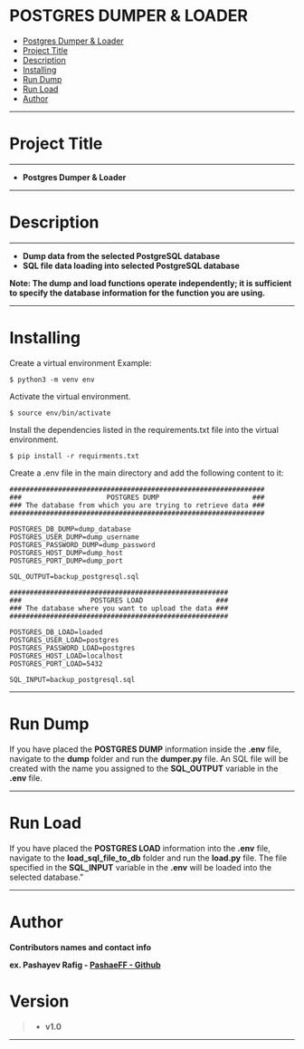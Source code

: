 # POSTGRES DUMPER & LOADER

- [Postgres Dumper & Loader](#postgres-dumper--loader)
- [Project Title](#project-title)
- [Description](#description)
- [Installing](#installing)
- [Run Dump](#run-dump)
- [Run Load](#run-load)
- [Author](#author)

___

# Project Title
___
* <b>Postgres Dumper & Loader</b>
___

# Description
___
* <b> Dump data from the selected PostgreSQL database </b>
* <b> SQL file data loading into selected PostgreSQL database </b>

<b> Note: The dump and load functions operate independently; it is sufficient to specify the database information for the function you are using. </b>
____

# Installing

Create a virtual environment
Example:           

``` 
$ python3 -m venv env
```

Activate the virtual environment.

```
$ source env/bin/activate
```
Install the dependencies listed in the requirements.txt file into the virtual environment.

```
$ pip install -r requirments.txt
```

Create a .env file in the main directory and add the following content to it:

```
###############################################################
###                     POSTGRES DUMP                       ###
### The database from which you are trying to retrieve data ###
###############################################################

POSTGRES_DB_DUMP=dump_database
POSTGRES_USER_DUMP=dump_username
POSTGRES_PASSWORD_DUMP=dump_password
POSTGRES_HOST_DUMP=dump_host
POSTGRES_PORT_DUMP=dump_port

SQL_OUTPUT=backup_postgresql.sql

######################################################
###                 POSTGRES LOAD                  ###
### The database where you want to upload the data ###
######################################################

POSTGRES_DB_LOAD=loaded
POSTGRES_USER_LOAD=postgres
POSTGRES_PASSWORD_LOAD=postgres
POSTGRES_HOST_LOAD=localhost
POSTGRES_PORT_LOAD=5432

SQL_INPUT=backup_postgresql.sql
```

___

# Run Dump


If you have placed the <b>POSTGRES DUMP</b> information inside the <b>.env</b> file, navigate to the <b>dump</b> folder and run the <b>dumper.py</b> file. An SQL file will be created with the name you assigned to the <b>SQL_OUTPUT</b> variable in the <b>.env</b> file.

___

# Run Load

If you have placed the <b>POSTGRES LOAD</b> information into the <b>.env</b> file, navigate to the <b>load_sql_file_to_db</b> folder and run the <b>load.py</b> file. The file specified in the <b>SQL_INPUT</b> variable in the <b>.env</b> will be loaded into the selected database."

___

# Author

<b>Contributors names and contact info</b>

<b>ex. Pashayev Rafig - [PashaeFF - Github](https://github.com/PashaeFF) </b>

# Version

>* <b>v1.0</b>
___
